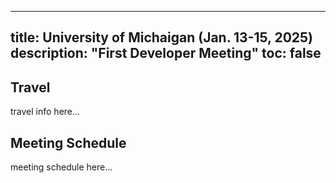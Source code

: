 
---
title: University of Michaigan (Jan. 13-15, 2025)
description: "First Developer Meeting"
toc: false
---
## Travel

travel info here...

## Meeting Schedule

meeting schedule here...
